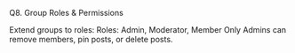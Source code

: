 Q8. Group Roles & Permissions

Extend groups to roles:
Roles: Admin, Moderator, Member
Only Admins can remove members, pin posts, or delete posts.